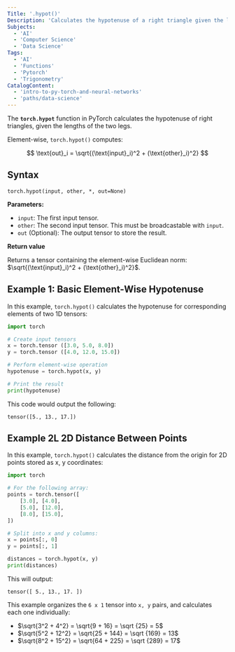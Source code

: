 ```yaml
---
Title: '.hypot()'
Description: 'Calculates the hypotenuse of a right triangle given the lengths of its two legs.'
Subjects:
  - 'AI'
  - 'Computer Science'
  - 'Data Science'
Tags: 
  - 'AI'
  - 'Functions'
  - 'Pytorch'
  - 'Trigonometry'
CatalogContent: 
  - 'intro-to-py-torch-and-neural-networks'
  - 'paths/data-science'
---
```


The **`torch.hypot`** function in PyTorch calculates the hypotenuse of right triangles, given the lengths of the two legs.

Element-wise, `torch.hypot()` computes:

$$
\text{out}_i = \sqrt{(\text{input}_i)^2 + (\text{other}_i)^2}
$$

## Syntax

```pseudo
torch.hypot(input, other, *, out=None)
```

**Parameters:**

- `input`: The first input tensor.
- `other`: The second input tensor. This must be broadcastable with `input`.
- `out` (Optional): The output tensor to store the result.

**Return value**

Returns a tensor containing the element-wise Euclidean norm: $\sqrt{(\text{input}_i)^2 + (\text{other}_i)^2}$.

## Example 1: Basic Element-Wise Hypotenuse

In this example, `torch.hypot()` calculates the hypotenuse for corresponding elements of two 1D tensors:

```py
import torch

# Create input tensors
x = torch.tensor ([3.0, 5.0, 8.0])
y = torch.tensor ([4.0, 12.0, 15.0])

# Perform element-wise operation
hypotenuse = torch.hypot(x, y)

# Print the result
print(hypotenuse)
```

This code would output the following:

```shell
tensor([5., 13., 17.])
```

## Example 2L 2D Distance Between Points

In this example, `torch.hypot()` calculates the distance from the origin for 2D points stored as x, y coordinates:

```py
import torch

# For the following array:
points = torch.tensor([
    [3.0], [4.0],
    [5.0], [12.0],
    [8.0], [15.0],
])

# Split into x and y columns:
x = points[:, 0]
y = points[:, 1]

distances = torch.hypot(x, y)
print(distances)
```

This will output:

```shell
tensor([ 5., 13., 17. ])
```

This example organizes the `6 x 1` tensor into `x, y` pairs, and calculates each one individually:

- $\sqrt{3^2 + 4^2} = \sqrt{9 + 16} = \sqrt {25} = 5$
- $\sqrt{5^2 + 12^2} = \sqrt{25 + 144} = \sqrt {169} = 13$
- $\sqrt{8^2 + 15^2} = \sqrt{64 + 225} = \sqrt {289} = 17$
